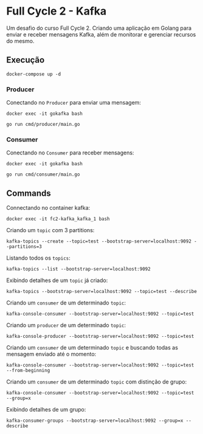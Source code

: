 # Full Cycle 2 - Kafka
Um desafio do curso Full Cycle 2. Criando uma aplicação em Golang para enviar e receber mensagens Kafka, além de monitorar e gerenciar recursos do mesmo.


## Execução

````shell
docker-compose up -d
````

### Producer 

Conectando no `Producer` para enviar uma mensagem:

````shell
docker exec -it gokafka bash

go run cmd/producer/main.go 
````

### Consumer 

Conectando no `Consumer` para receber mensagens:

````shell
docker exec -it gokafka bash

go run cmd/consumer/main.go 
````

## Commands

Connectando no container kafka:

````shell
docker exec -it fc2-kafka_kafka_1 bash
````

Criando um `topic` com 3 partitions:

````shell
kafka-topics --create --topic=test --bootstrap-server=localhost:9092 --partitions=3
````

Listando todos os `topics`:
````shell
kafka-topics --list --bootstrap-server=localhost:9092

````

Exibindo detalhes de um `topic` já criado:
````shell
kafka-topics --bootstrap-server=localhost:9092 --topic=test --describe 

````

Criando um `consumer` de um determinado `topic`:
````shell
kafka-console-consumer --bootstrap-server=localhost:9092 --topic=test 
````

Criando um `producer` de um determinado `topic`:
````shell
kafka-console-producer --bootstrap-server=localhost:9092 --topic=test 
````

Criando um `consumer` de um determinado `topic` e buscando todas as mensagem enviado até o momento:
````shell
kafka-console-consumer --bootstrap-server=localhost:9092 --topic=test --from-beginning
````

Criando um `consumer` de um determinado `topic` com distinção de grupo:
````shell
kafka-console-consumer --bootstrap-server=localhost:9092 --topic=test --group=x
````

Exibindo detalhes de um grupo:
````shell
kafka-consumer-groups --bootstrap-server=localhost:9092 --group=x --describe
````